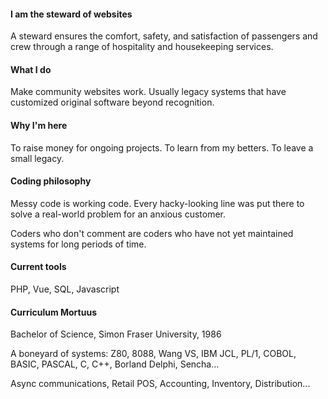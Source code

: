 
#### I am the steward of websites

A steward ensures the comfort, safety, and satisfaction of passengers and crew through a range of hospitality and housekeeping services. 

#### What I do

Make community websites work. Usually legacy systems that have customized original software beyond recognition.

#### Why I'm here

To raise money for ongoing projects. To learn from my betters. To leave a small legacy.

#### Coding philosophy

Messy code is working code. Every hacky-looking line was put there to solve a real-world problem for an anxious customer.

Coders who don't comment are coders who have not yet maintained systems for long periods of time.

#### Current tools

PHP, Vue, SQL, Javascript

#### Curriculum Mortuus

Bachelor of Science, Simon Fraser University, 1986

A boneyard of systems: Z80, 8088, Wang VS, IBM JCL, PL/1, COBOL, BASIC, PASCAL, C, C++, Borland Delphi, Sencha...

Async communications, Retail POS, Accounting, Inventory, Distribution...

